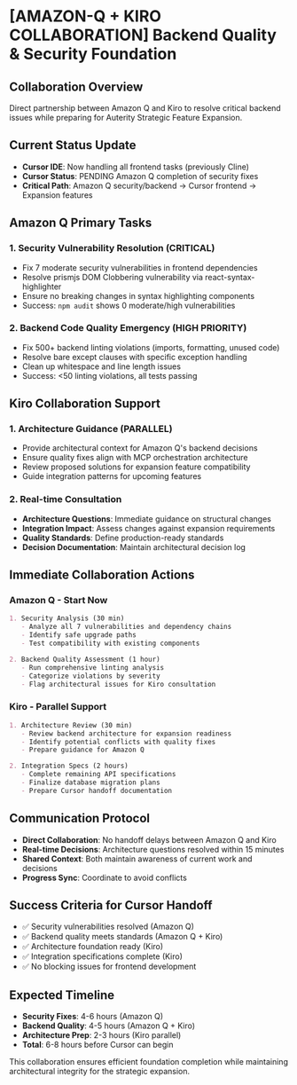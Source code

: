 # [AMAZON-Q + KIRO COLLABORATION] Backend Quality & Security Foundation

## Collaboration Overview
Direct partnership between Amazon Q and Kiro to resolve critical backend issues while preparing for Auterity Strategic Feature Expansion.

## Current Status Update
- **Cursor IDE**: Now handling all frontend tasks (previously Cline)
- **Cursor Status**: PENDING Amazon Q completion of security fixes
- **Critical Path**: Amazon Q security/backend → Cursor frontend → Expansion features

## Amazon Q Primary Tasks

### 1. Security Vulnerability Resolution (CRITICAL)
- Fix 7 moderate security vulnerabilities in frontend dependencies
- Resolve prismjs DOM Clobbering vulnerability via react-syntax-highlighter
- Ensure no breaking changes in syntax highlighting components
- Success: `npm audit` shows 0 moderate/high vulnerabilities

### 2. Backend Code Quality Emergency (HIGH PRIORITY)
- Fix 500+ backend linting violations (imports, formatting, unused code)
- Resolve bare except clauses with specific exception handling
- Clean up whitespace and line length issues
- Success: <50 linting violations, all tests passing

## Kiro Collaboration Support

### 1. Architecture Guidance (PARALLEL)
- Provide architectural context for Amazon Q's backend decisions
- Ensure quality fixes align with MCP orchestration architecture
- Review proposed solutions for expansion feature compatibility
- Guide integration patterns for upcoming features

### 2. Real-time Consultation
- **Architecture Questions**: Immediate guidance on structural changes
- **Integration Impact**: Assess changes against expansion requirements  
- **Quality Standards**: Define production-ready standards
- **Decision Documentation**: Maintain architectural decision log

## Immediate Collaboration Actions

### Amazon Q - Start Now
```markdown
1. Security Analysis (30 min)
   - Analyze all 7 vulnerabilities and dependency chains
   - Identify safe upgrade paths
   - Test compatibility with existing components

2. Backend Quality Assessment (1 hour)
   - Run comprehensive linting analysis
   - Categorize violations by severity
   - Flag architectural issues for Kiro consultation
```

### Kiro - Parallel Support
```markdown
1. Architecture Review (30 min)
   - Review backend architecture for expansion readiness
   - Identify potential conflicts with quality fixes
   - Prepare guidance for Amazon Q

2. Integration Specs (2 hours)
   - Complete remaining API specifications
   - Finalize database migration plans
   - Prepare Cursor handoff documentation
```

## Communication Protocol
- **Direct Collaboration**: No handoff delays between Amazon Q and Kiro
- **Real-time Decisions**: Architecture questions resolved within 15 minutes
- **Shared Context**: Both maintain awareness of current work and decisions
- **Progress Sync**: Coordinate to avoid conflicts

## Success Criteria for Cursor Handoff
- ✅ Security vulnerabilities resolved (Amazon Q)
- ✅ Backend quality meets standards (Amazon Q + Kiro)
- ✅ Architecture foundation ready (Kiro)
- ✅ Integration specifications complete (Kiro)
- ✅ No blocking issues for frontend development

## Expected Timeline
- **Security Fixes**: 4-6 hours (Amazon Q)
- **Backend Quality**: 4-5 hours (Amazon Q + Kiro)
- **Architecture Prep**: 2-3 hours (Kiro parallel)
- **Total**: 6-8 hours before Cursor can begin

This collaboration ensures efficient foundation completion while maintaining architectural integrity for the strategic expansion.